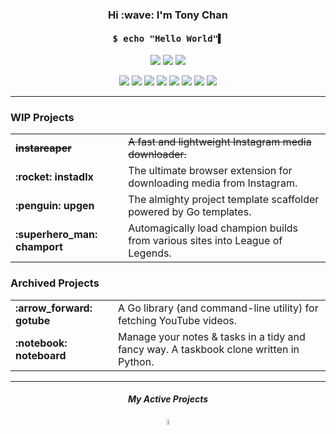 <h3 align="center">Hi :wave: I'm Tony Chan</h3>

<h4 align="center"><pre>$ echo "Hello World"▌</pre></h4>

<p align="center">
  <img src="https://img.shields.io/badge/-Student-2e2e2e">
  <img src="https://img.shields.io/badge/-Full%20Stack%20Developer-2e2e2e">
  <img src="https://img.shields.io/badge/-Hong%20Kong%20🇭🇰-454545">
</p>

<p align="center">
  <img src="https://img.shields.io/badge/-Python-black?logo=python&style=flat-square">
  <img src="https://img.shields.io/badge/-Go-black?logo=go&style=flat-square">
  <img src="https://img.shields.io/badge/-Java-black?logo=java&style=flat-square">
  <img src="https://img.shields.io/badge/-Kotlin-black?logo=kotlin&style=flat-square">
  <img src="https://img.shields.io/badge/-JavaScript-black?logo=javascript&style=flat-square">
  <img src="https://img.shields.io/badge/-TypeScript-black?logo=typescript&style=flat-square">
  <img src="https://img.shields.io/badge/-React.js-black?logo=react&style=flat-square">
  <img src="https://img.shields.io/badge/-Vue.js-black?logo=vue.js&style=flat-square">
</p>

---

### WIP Projects

<table><tbody>
  <tr>
    <td><strong><strike>instareaper</strike></strong></td>
    <td><strike>A fast and lightweight Instagram media downloader.</strike></td>
  </tr>
  <tr>
    <td><strong>:rocket: instadlx</strong></td>
    <td>The ultimate browser extension for downloading media from Instagram.</td>
  </tr>
  <tr>
    <td><strong>:penguin: upgen</strong></td>
    <td>The almighty project template scaffolder powered by Go templates.</td>
  </tr>
  <tr>
    <td><strong>:superhero_man: champort</strong></td>
    <td>Automagically load champion builds from various sites into League of Legends.</td>
  </tr>
</tbody></table>

### Archived Projects

<table><tbody>
  <tr>
    <td><strong>:arrow_forward: gotube</strong></td>
    <td>A Go library (and command-line utility) for fetching YouTube videos.</td>
  </tr>
  <tr>
    <td><strong>:notebook: noteboard</strong></td>
    <td>Manage your notes & tasks in a tidy and fancy way. A taskbook clone written in Python.</td>
  </tr>
</tbody></table>

---

<h5 align="center">My Active Projects</h5>

<p align="center">
  <img width="5%" src="https://content.invisioncic.com/p289038/monthly_2020_04/arrow-down.gif.c819a92ab7162c828e944727a545dcd7.gif">
</p>
